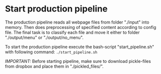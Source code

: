 # Start production pipeline
The production pipeline reads all webpage files from folder "./input" into memory.
Then does preprocessing of specified content according to config file.
The final task is to classify each file and move it either to folder "./output/menu" or "./output/no_menu".

To start the production pipeline execute the bash-script "start_pipeline.sh" with following command:
`./start_pipeline.sh`

_IMPORTANT:_ Before starting pipeline, make sure to download pickle-files from dropbox and place them in "./pickled_files/".